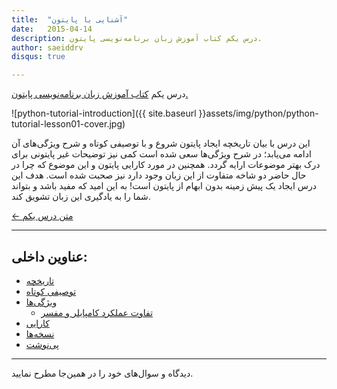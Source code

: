 ```yaml
---
title:  "آشنایی با پایتون"
date:   2015-04-14
description: درس یکم کتاب آموزش زبان برنامه‌نویسی پایتون.
author: saeiddrv
disqus: true

---
```

درس یکم [کتاب آموزش زبان برنامه‌نویسی پایتون.](http://coderz.ir/python)

![python-tutorial-introduction]({{ site.baseurl }}assets/img/python/python-tutorial-lesson01-cover.jpg)

این درس با بیان تاریخچه ایجاد پایتون شروع و با توصیفی کوتاه و شرح ویژگی‌های آن ادامه می‌یابد؛ در شرح ویژگی‌ها سعی شده است کمی نیز توضیحات غیر پایتونی برای درک بهتر موضوعات ارایه گردد. همچنین در مورد کارایی پایتون و این موضوع که چرا در حال حاضر دو شاخه متفاوت از این زبان وجود دارد نیز صحبت شده است. هدف این درس ایجاد یک پیش زمینه‌ بدون ابهام از پایتون است! به این امید که مفید باشد و بتواند شما را به یادگیری این زبان تشویق کند.


[← متن درس یکم](http://python.coderz.ir/lessons/l01.html)

---
عناوین داخلی:
---
* [تاریخچه](http://python.coderz.ir/lessons/l01.html#id2)
* [توصیفی کوتاه](http://python.coderz.ir/lessons/l01.html#id8)
* [ویژگی‌ها](http://python.coderz.ir/lessons/l01.html#id12)
    * [تفاوت عملکرد کامپایلر و مفسر](http://python.coderz.ir/lessons/l01.html#id18)
* [کارایی](http://python.coderz.ir/lessons/l01.html#id23)
* [نسخه‌ها](http://python.coderz.ir/lessons/l01.html#id27)
* [پی‌نوشت](http://python.coderz.ir/lessons/l01.html#id29)

---

دیدگاه و سوال‌های خود را در همین‌جا مطرح نمایید.
